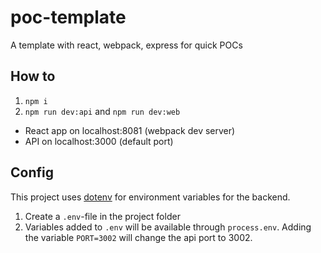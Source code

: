 # poc-template
A template with react, webpack, express for quick POCs

## How to
1. `npm i`
2. `npm run dev:api` and `npm run dev:web`

- React app on localhost:8081 (webpack dev server)
- API on localhost:3000 (default port)


## Config
This project uses [dotenv](https://www.npmjs.com/package/dotenv) for environment variables for the backend. 
1. Create a `.env`-file in the project folder
2. Variables added to `.env` will be available through `process.env`. Adding the variable `PORT=3002` will change the api port to 3002.
